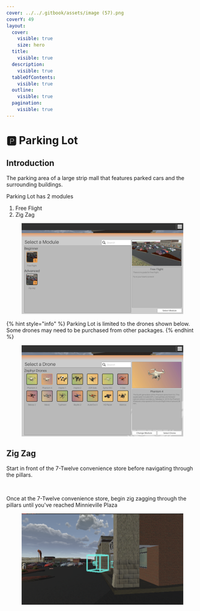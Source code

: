 ```yaml
---
cover: ../../.gitbook/assets/image (57).png
coverY: 49
layout:
  cover:
    visible: true
    size: hero
  title:
    visible: true
  description:
    visible: true
  tableOfContents:
    visible: true
  outline:
    visible: true
  pagination:
    visible: true
---
```


# 🅿️ Parking Lot

## Introduction

The parking area of a large strip mall that features parked cars and the surrounding buildings.

Parking Lot has 2 modules

1. Free Flight
2. Zig Zag

<figure><img src="../../.gitbook/assets/image (86).png" alt=""><figcaption></figcaption></figure>

{% hint style="info" %}
Parking Lot is limited to the drones shown below. Some drones may need to be purchased from other packages.
{% endhint %}

<figure><img src="../../.gitbook/assets/image (87).png" alt=""><figcaption></figcaption></figure>

## Zig Zag

Start in front of the 7-Twelve convenience store before navigating through the pillars.

<figure><img src="../../.gitbook/assets/image (88).png" alt=""><figcaption></figcaption></figure>

Once at the 7-Twelve convenience store, begin zig zagging through the pillars until you've reached Minnieville Plaza

<figure><img src="../../.gitbook/assets/image (89).png" alt=""><figcaption></figcaption></figure>

<figure><img src="../../.gitbook/assets/image (90).png" alt=""><figcaption></figcaption></figure>

<figure><img src="../../.gitbook/assets/image (91).png" alt=""><figcaption></figcaption></figure>
